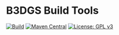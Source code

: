 # B3DGS Build Tools
[![Build](https://github.com/b3dgs/b3dgs-buildtools/actions/workflows/deploy.yml/badge.svg?branch=master)](https://github.com/b3dgs/b3dgs-buildtools/actions/workflows/deploy.yml) [![Maven Central](https://maven-badges.herokuapp.com/maven-central/com.b3dgs/b3dgs-buildtools/badge.svg)](https://maven-badges.herokuapp.com/maven-central/com.b3dgs/b3dgs-buildtools) [![License: GPL v3](https://img.shields.io/badge/License-GPL%20v3-blue.svg)](https://www.gnu.org/licenses/gpl-3.0)
